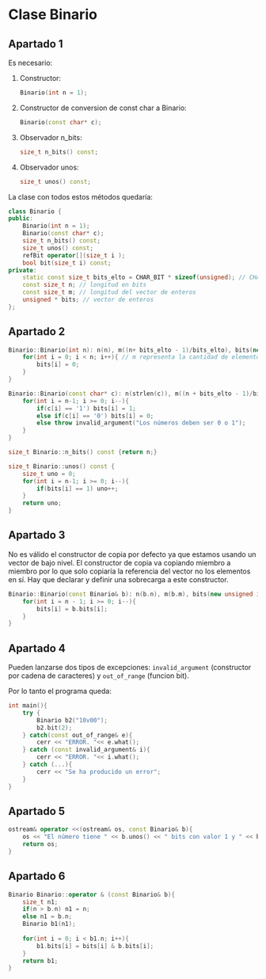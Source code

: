 # Clase Binario
## Apartado 1
Es necesario:
1. Constructor:
   ```C++
   Binario(int n = 1);
   ```
2. Constructor de conversion de const char a Binario:
   ```C++
   Binario(const char* c);
   ```
3. Observador n_bits:
   ```C++
   size_t n_bits() const;
   ```
4. Observador unos:
   ```C++
   size_t unos() const;
   ```
La clase con todos estos métodos quedaría:
```C++
class Binario {
public:
    Binario(int n = 1);
    Binario(const char* c);
    size_t n_bits() const;
    size_t unos() const;
    refBit operator[](size_t i );
    bool bit(size_t i) const;
private:
    static const size_t bits_elto = CHAR_BIT * sizeof(unsigned); // CHAR BIT = bits por byte
    const size_t n; // longitud en bits
    const size_t m; // longitud del vector de enteros
    unsigned * bits; // vector de enteros
};
```
## Apartado 2
```C++
Binario::Binario(int n): n(n), m((n+ bits_elto - 1)/bits_elto), bits(new unsigned int [m]){
    for(int i = 0; i < n; i++){ // m representa la cantidad de elementos en el array 
        bits[i] = 0;
    }
}

Binario::Binario(const char* c): n(strlen(c)), m((n + bits_elto - 1)/bits_elto), bits(new unsigned int [m]){
    for(int i = n-1; i >= 0; i--){
        if(c[i] == '1') bits[i] = 1;
        else if(c[i] == '0') bits[i] = 0;
        else throw invalid_argument("Los números deben ser 0 o 1");
    }
}

size_t Binario::n_bits() const {return n;}

size_t Binario::unos() const {
    size_t uno = 0;
    for(int i = n-1; i >= 0; i--){
        if(bits[i] == 1) uno++;
    }
    return uno;
}
```

## Apartado 3
No es válido el constructor de copia por defecto ya que estamos usando un vector de bajo nivel. 
El constructor de copia va copiando miembro a miembro por lo que solo copiaría la referencia del vector no los
elementos en sí. Hay que declarar y definir una sobrecarga a este constructor.
```C++
Binario::Binario(const Binario& b): n(b.n), m(b.m), bits(new unsigned int[m]){
    for(int i = n - 1; i >= 0; i--){
        bits[i] = b.bits[i];
    }
}
```
## Apartado 4
Pueden lanzarse dos tipos de excepciones: `invalid_argument` (constructor por cadena de caracteres) y 
`out_of_range` (funcion bit).

Por lo tanto el programa queda:
```C++
int main(){
    try {
        Binario b2("10v00");
        b2.bit(2);
    } catch(const out_of_range& e){
        cerr << "ERROR. "<< e.what();
    } catch (const invalid_argument& i){
        cerr << "ERROR. "<< i.what();
    } catch (...){
        cerr << "Se ha producido un error";
    }
}
```

## Apartado 5
```C++
ostream& operator <<(ostream& os, const Binario& b){
    os << "El número tiene " << b.unos() << " bits con valor 1 y " << b.n_bits() - b.unos() << " bits con valor 0"<< endl;
    return os;
}
```
## Apartado 6
```C++
Binario Binario::operator & (const Binario& b){
    size_t n1;
    if(n > b.n) n1 = n;
    else n1 = b.n;
    Binario b1(n1);
    
    for(int i = 0; i < b1.n; i++){
        b1.bits[i] = bits[i] & b.bits[i];
    }
    return b1;
}
```
